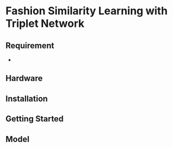 # Fashion Similarity Learning with Triplet Network



## Requirement

- 





## Hardware



## Installation



## Getting Started



## Model




